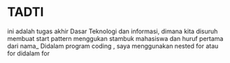 # TADTI
ini adalah tugas akhir Dasar Teknologi dan informasi, dimana kita disuruh membuat start pattern menggukan stambuk mahasiswa dan huruf pertama dari nama_
Didalam program coding , saya menggunakan nested for atau for didalam for
